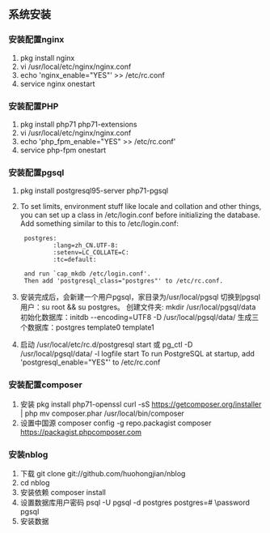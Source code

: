 ## 系统安装

### 安装配置nginx

1. pkg install nginx
2. vi /usr/local/etc/nginx/nginx.conf
3. echo 'nginx_enable="YES"' >> /etc/rc.conf
4. service nginx onestart


### 安装配置PHP

1. pkg install php71 php71-extensions
2. vi /usr/local/etc/nginx/nginx.conf
3. echo 'php_fpm_enable="YES" >> /etc/rc.conf'
4. service php-fpm onestart


### 安装配置pgsql

1. pkg install postgresql95-server php71-pgsql
2. To set limits, environment stuff like locale and collation and other
	things, you can set up a class in /etc/login.conf before initializing
	the database. Add something similar to this to /etc/login.conf:

		postgres:
		        :lang=zh_CN.UTF-8:
		        :setenv=LC_COLLATE=C:
		        :tc=default:

		and run `cap_mkdb /etc/login.conf'.
		Then add 'postgresql_class="postgres"' to /etc/rc.conf.
3. 安装完成后，会新建一个用户pgsql，家目录为/usr/local/pgsql
   切换到pgsql用户：su root && su postgres。
   创建文件夹: mkdir /usr/local/pgsql/data
   初始化数据库：initdb --encoding=UTF8 -D /usr/local/pgsql/data/
   生成三个数据库：postgres  template0  template1

4. 启动 /usr/local/etc/rc.d/postgresql start 或
		pg_ctl -D /usr/local/pgsql/data/ -l logfile start
	To run PostgreSQL at startup, add
	'postgresql_enable="YES"' to /etc/rc.conf


### 安装配置composer

1. 安装 pkg install php71-openssl
		curl -sS https://getcomposer.org/installer | php
		mv composer.phar /usr/local/bin/composer
2. 设置中国源
		composer config -g repo.packagist composer https://packagist.phpcomposer.com


### 安装nblog

1. 下载 git clone git://github.com/huohongjian/nblog
2. cd nblog
3. 安装依赖 composer install
4. 设置数据库用户密码
	psql -U pgsql -d postgres
	postgres=# \password pgsql
5. 安装数据
